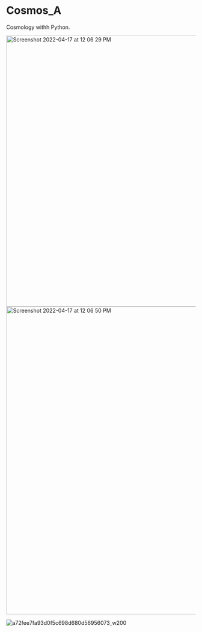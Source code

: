 # Cosmos_A
Cosmology withh Python.

<img width="721" alt="Screenshot 2022-04-17 at 12 06 29 PM" src="https://user-images.githubusercontent.com/99118678/163703371-4e763338-89e0-4b4a-8675-2b9e53bded88.png">

<img width="819" alt="Screenshot 2022-04-17 at 12 06 50 PM" src="https://user-images.githubusercontent.com/99118678/163703377-f615df8f-d466-47ca-b53f-16225f7f39a5.png">

![a72fee7fa93d0f5c698d680d56956073_w200](https://user-images.githubusercontent.com/99118678/164570764-4add2ef8-36ea-44aa-a8b4-e69430851cc8.gif)
